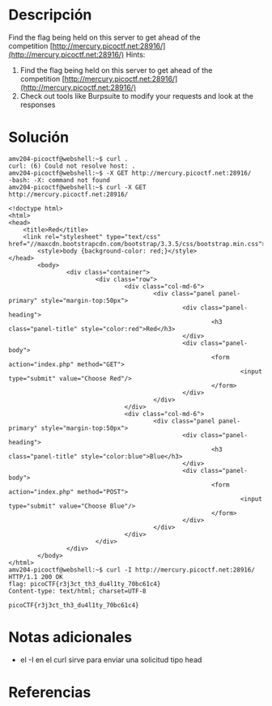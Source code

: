 # Descripción
Find the flag being held on this server to get ahead of the competition [http://mercury.picoctf.net:28916/](http://mercury.picoctf.net:28916/)
Hints:
1. Find the flag being held on this server to get ahead of the competition [http://mercury.picoctf.net:28916/](http://mercury.picoctf.net:28916/)
2. Check out tools like Burpsuite to modify your requests and look at the responses
# Solución
```
amv204-picoctf@webshell:~$ curl .
curl: (6) Could not resolve host: .
amv204-picoctf@webshell:~$ -X GET http://mercury.picoctf.net:28916/
-bash: -X: command not found
amv204-picoctf@webshell:~$ curl -X GET http://mercury.picoctf.net:28916/

<!doctype html>
<html>
<head>
    <title>Red</title>
    <link rel="stylesheet" type="text/css" href="//maxcdn.bootstrapcdn.com/bootstrap/3.3.5/css/bootstrap.min.css">
        <style>body {background-color: red;}</style>
</head>
        <body>
                <div class="container">
                        <div class="row">
                                <div class="col-md-6">
                                        <div class="panel panel-primary" style="margin-top:50px">
                                                <div class="panel-heading">
                                                        <h3 class="panel-title" style="color:red">Red</h3>
                                                </div>
                                                <div class="panel-body">
                                                        <form action="index.php" method="GET">
                                                                <input type="submit" value="Choose Red"/>
                                                        </form>
                                                </div>
                                        </div>
                                </div>
                                <div class="col-md-6">
                                        <div class="panel panel-primary" style="margin-top:50px">
                                                <div class="panel-heading">
                                                        <h3 class="panel-title" style="color:blue">Blue</h3>
                                                </div>
                                                <div class="panel-body">
                                                        <form action="index.php" method="POST">
                                                                <input type="submit" value="Choose Blue"/>
                                                        </form>
                                                </div>
                                        </div>
                                </div>
                        </div>
                </div>
        </body>
</html>
amv204-picoctf@webshell:~$ curl -I http://mercury.picoctf.net:28916/
HTTP/1.1 200 OK
flag: picoCTF{r3j3ct_th3_du4l1ty_70bc61c4}
Content-type: text/html; charset=UTF-8

picoCTF{r3j3ct_th3_du4l1ty_70bc61c4}
```
# Notas adicionales
- el -I en el curl sirve para enviar una solicitud tipo head
# Referencias
